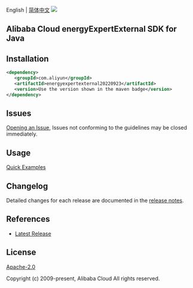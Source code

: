 English | [简体中文](README-CN.md)
![](https://aliyunsdk-pages.alicdn.com/icons/AlibabaCloud.svg)

## Alibaba Cloud energyExpertExternal SDK for Java

## Installation

```xml
<dependency>
   <groupId>com.aliyun</groupId>
   <artifactId>energyexpertexternal20220923</artifactId>
   <version>Use the version shown in the maven badge</version>
</dependency>
```

## Issues
[Opening an Issue](https://github.com/aliyun/alibabacloud-java-sdk/issues/new), Issues not conforming to the guidelines may be closed immediately.

## Usage
[Quick Examples](https://github.com/aliyun/alibabacloud-java-sdk/blob/master/docs/0-Examples-EN.md#quick-examples)

## Changelog
Detailed changes for each release are documented in the [release notes](./ChangeLog.txt).

## References
* [Latest Release](https://github.com/aliyun/alibabacloud-java-sdk/)

## License
[Apache-2.0](http://www.apache.org/licenses/LICENSE-2.0)

Copyright (c) 2009-present, Alibaba Cloud All rights reserved.